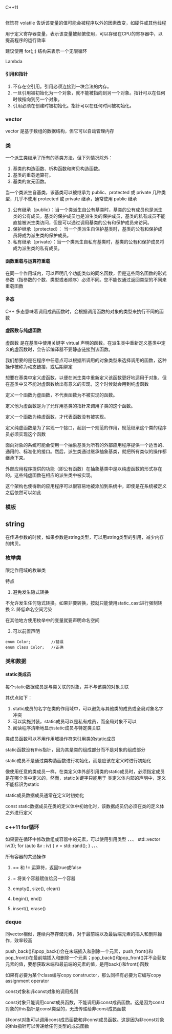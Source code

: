 C++11
##

修饰符 volatile 告诉该变量的值可能会被程序以外的因素改变，如硬件或其他线程

用于定义寄存器变量，表示该变量被频繁使用，可以存储在CPU的寄存器中，以提高程序的运行效率

建议使用 for(;;) 结构来表示一个无限循环

Lambda

#### 引用和指针
1. 不存在空引用。引用必须连接到一块合法的内存。
2. 一旦引用被初始化为一个对象，就不能被指向到另一个对象。指针可以在任何时候指向到另一个对象。
3. 引用必须在创建时被初始化。指针可以在任何时间被初始化。

### vector
vector 是基于数组的数据结构，但它可以自动管理内存

### 类

一个派生类继承了所有的基类方法，但下列情况除外：

1. 基类的构造函数、析构函数和拷贝构造函数。
2. 基类的重载运算符。
3. 基类的友元函数。

当一个类派生自基类，该基类可以被继承为 public、protected 或 private 几种类型，几乎不使用 protected 或 private 继承，通常使用 public 继承

1. 公有继承（public）：当一个类派生自公有基类时，基类的公有成员也是派生类的公有成员，基类的保护成员也是派生类的保护成员，基类的私有成员不能直接被派生类访问，但是可以通过调用基类的公有和保护成员来访问。
2. 保护继承（protected）： 当一个类派生自保护基类时，基类的公有和保护成员将成为派生类的保护成员。
3. 私有继承（private）：当一个类派生自私有基类时，基类的公有和保护成员将成为派生类的私有成员。

#### 函数重载与运算符重载
在同一个作用域内，可以声明几个功能类似的同名函数，但是这些同名函数的形式参数（指参数的个数、类型或者顺序）必须不同。您不能仅通过返回类型的不同来重载函数

#### 多态
C++ 多态意味着调用成员函数时，会根据调用函数的对象的类型来执行不同的函数

#### 虚函数与纯虚函数
虚函数 是在基类中使用关键字 virtual 声明的函数。在派生类中重新定义基类中定义的虚函数时，会告诉编译器不要静态链接到该函数。

我们想要的是在程序中任意点可以根据所调用的对象类型来选择调用的函数，这种操作被称为动态链接，或后期绑定

想要在基类中定义虚函数，以便在派生类中重新定义该函数更好地适用于对象，但在基类中又不能对虚函数给出有意义的实现，这个时候就会用到纯虚函数

定义一个函数为虚函数，不代表函数为不被实现的函数。

定义他为虚函数是为了允许用基类的指针来调用子类的这个函数。

定义一个函数为纯虚函数，才代表函数没有被实现。

定义纯虚函数是为了实现一个接口，起到一个规范的作用，规范继承这个类的程序员必须实现这个函数



面向对象的系统可能会使用一个抽象基类为所有的外部应用程序提供一个适当的、通用的、标准化的接口。然后，派生类通过继承抽象基类，就把所有类似的操作都继承下来。

外部应用程序提供的功能（即公有函数）在抽象基类中是以纯虚函数的形式存在的。这些纯虚函数在相应的派生类中被实现。

这个架构也使得新的应用程序可以很容易地被添加到系统中，即使是在系统被定义之后依然可以如此

### 模板



## string

在传递参数的时候，如果参数是string类型，可以用string类型的引用，减少内存的拷贝。


### 枚举类

限定作用域的枚举类

特点
1. 避免发生隐式转换

不允许发生任何隐式转换。如果非要转换，按就只能使用static_cast进行强制转换
2. 降低命名空间污染

在其他地方使用枚举中的变量就要声明命名空间

3. 可以前置声明

```
enum Color;			//错误
enum class Color;	//正确
```


### 类和数据

#### static类成员
每个static数据成员是与类关联的对象，并不与该类的对象关联

其优点如下：
1. static成员的名字在类的作用域中，可以避免与其他类的成员或全局对象名字冲突
2. 可以实施封装，static成员可以是私有成员，而全局对象不可以
3. 阅读程序清晰地显示static成员与特定类关联


类成员函数可以不用作用域操作符来引用类的static成员

static函数没有this指针，因为其是类的组成部分而不是对象的组成部分

static成员不是通过类构造函数进行初始化，而是应该在定义时进行初始化

像使用任意的类成员一样，在类定义体外部引用类的static成员时，必须指定成员是在哪个类中定义的，然而，static关键字只能用于
类定义体内部的声明中，定义不能标识为static

static成员数据成员通常在定义时初始化

const static数据成员在类的定义体中初始化时，该数据成员仍必须在类的定义体之外进行定义



### c++11 for循环

如果要在循环中修改数组或容器中的元素，可以使用引用类型
、、、
std::vector<int> iv(3);
for (auto &v : iv)
{
    v = std::rand();
}
、、、


所有容器的共通操作

1. == 和 != 运算符，返回true或false

2. = 将某个容器赋值给另一个容器

3. empty(), size(), clear()

4. begin(), end()

5. insert(), erase()


### deque
同vector相似，连续内存存储元素，对于最前端以及最后端元素的插入和删除操作，效率较高

push_back()和pop_back()会在末端插入和删除一个元素，push_front()和pop_front()在最前端插入和删除一个元素；pop_back()和pop_front()并不会获取元素的值，要想获取末端和最前端的元素的值，是用back()和front()函数


如果有必要为某个class编写copy constructor，那么同样有必要为它编写copy assignment operator

const对象和非const对象的调用规则

const对象只能调用const成员函数，不能调用非const成员函数。这是因为const对象的this指针是const类型的，无法传递给非const成员函数

非const对象可以调用const成员函数和非const成员函数。这是因为非const对象的this指针可以传递给任何类型的成员函数
